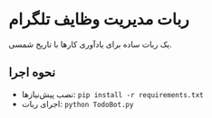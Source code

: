 # ربات مدیریت وظایف تلگرام
یک ربات ساده برای یادآوری کارها با تاریخ شمسی.

## نحوه اجرا
- نصب پیش‌نیازها: `pip install -r requirements.txt`
- اجرای ربات: `python TodoBot.py`